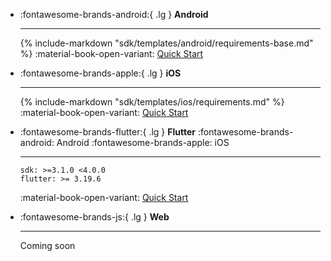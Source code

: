 <div class="grid cards" markdown>

-   :fontawesome-brands-android:{ .lg } __Android__

    ---
    {% include-markdown "sdk/templates/android/requirements-base.md" %}
    :material-book-open-variant: [Quick Start](/sdk/android/)

-   :fontawesome-brands-apple:{ .lg } __iOS__

    ---
    {% include-markdown "sdk/templates/ios/requirements.md" %}
    :material-book-open-variant: [Quick Start](/sdk/ios/)

-   :fontawesome-brands-flutter:{ .lg } __Flutter__ <span class="md-platfroms">:fontawesome-brands-android: Android :fontawesome-brands-apple: iOS</span>

    ---
    ```
    sdk: >=3.1.0 <4.0.0
    flutter: >= 3.19.6
    ```
    :material-book-open-variant: [Quick Start](/sdk/flutter/)

-   :fontawesome-brands-js:{ .lg } __Web__

    ---
    Coming soon

</div>
